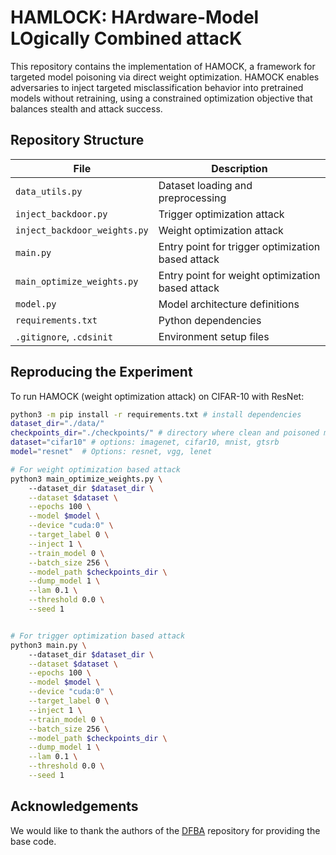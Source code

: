 # HAMLOCK: HArdware-Model LOgically Combined attacK

This repository contains the implementation of HAMOCK, a framework for targeted model poisoning via direct weight optimization. HAMOCK enables adversaries to inject targeted misclassification behavior into pretrained models without retraining, using a constrained optimization objective that balances stealth and attack success.


## Repository Structure

| File                          | Description |
|-------------------------------|-------------|
| `data_utils.py`               | Dataset loading and preprocessing |
| `inject_backdoor.py`          | Trigger optimization attack |
| `inject_backdoor_weights.py`  | Weight optimization attack |
| `main.py`                     | Entry point for trigger optimization based attack |
| `main_optimize_weights.py`    | Entry point for weight optimization based attack |
| `model.py`                    | Model architecture definitions |
| `requirements.txt`            | Python dependencies |
| `.gitignore`, `.cdsinit`      | Environment setup files |


## Reproducing the Experiment

To run HAMOCK (weight optimization attack) on CIFAR-10 with ResNet:

```bash
python3 -m pip install -r requirements.txt # install dependencies
dataset_dir="./data/"
checkpoints_dir="./checkpoints/" # directory where clean and poisoned models will be stored.
dataset="cifar10" # options: imagenet, cifar10, mnist, gtsrb
model="resnet"  # Options: resnet, vgg, lenet

# For weight optimization based attack
python3 main_optimize_weights.py \ 
    --dataset_dir $dataset_dir \
    --dataset $dataset \
    --epochs 100 \
    --model $model \
    --device "cuda:0" \
    --target_label 0 \
    --inject 1 \
    --train_model 0 \
    --batch_size 256 \
    --model_path $checkpoints_dir \
    --dump_model 1 \
    --lam 0.1 \
    --threshold 0.0 \
    --seed 1


# For trigger optimization based attack
python3 main.py \ 
    --dataset_dir $dataset_dir \
    --dataset $dataset \
    --epochs 100 \
    --model $model \
    --device "cuda:0" \
    --target_label 0 \
    --inject 1 \
    --train_model 0 \
    --batch_size 256 \
    --model_path $checkpoints_dir \
    --dump_model 1 \
    --lam 0.1 \
    --threshold 0.0 \
    --seed 1
```

## Acknowledgements
We would like to thank the authors of the [DFBA](https://github.com/AAAAAAsuka/DataFree_Backdoor_Attacks) repository for providing the base code.



